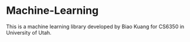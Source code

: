 # Machine-Learning
This is a machine learning library developed by Biao Kuang for CS6350 in University of Utah.
